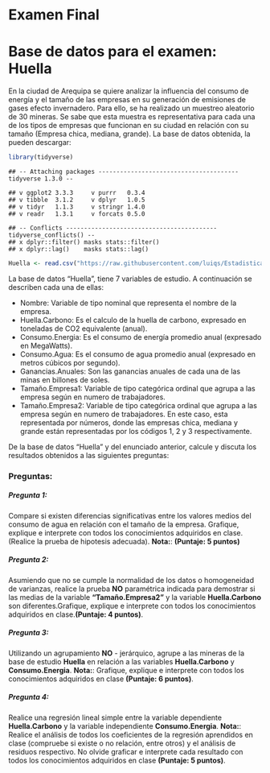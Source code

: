 Examen Final
================

# Base de datos para el examen: Huella

En la ciudad de Arequipa se quiere analizar la influencia del consumo de
energía y el tamaño de las empresas en su generación de emisiones de
gases efecto invernadero. Para ello, se ha realizado un muestreo
aleatorio de 30 mineras. Se sabe que esta muestra es representativa para
cada una de los tipos de empresas que funcionan en su ciudad en relación
con su tamaño (Empresa chica, mediana, grande). La base de datos
obtenida, la pueden descargar:

``` r
library(tidyverse)
```

    ## -- Attaching packages --------------------------------------- tidyverse 1.3.0 --

    ## v ggplot2 3.3.3     v purrr   0.3.4
    ## v tibble  3.1.2     v dplyr   1.0.5
    ## v tidyr   1.1.3     v stringr 1.4.0
    ## v readr   1.3.1     v forcats 0.5.0

    ## -- Conflicts ------------------------------------------ tidyverse_conflicts() --
    ## x dplyr::filter() masks stats::filter()
    ## x dplyr::lag()    masks stats::lag()

``` r
Huella <- read.csv("https://raw.githubusercontent.com/luiqs/Estadistica-Aplicada/main/PDB/Huella.csv")
```

La base de datos “Huella”, tiene 7 variables de estudio. A continuación
se describen cada una de ellas:

-   Nombre: Variable de tipo nominal que representa el nombre de la
    empresa.
-   Huella.Carbono: Es el calculo de la huella de carbono, expresado en
    toneladas de CO2 equivalente (anual).
-   Consumo.Energia: Es el consumo de energía promedio anual (expresado
    en MegaWatts).
-   Consumo.Agua: Es el consumo de agua promedio anual (expresado en
    metros cúbicos por segundo).
-   Ganancias.Anuales: Son las ganancias anuales de cada una de las
    minas en billones de soles.
-   Tamaño.Empresa1: Variable de tipo categórica ordinal que agrupa a
    las empresa según en numero de trabajadores.
-   Tamaño.Empresa2: Variable de tipo categórica ordinal que agrupa a
    las empresa según en numero de trabajadores. En este caso, esta
    representada por números, donde las empresas chica, mediana y grande
    están representadas por los códigos 1, 2 y 3 respectivamente.

De la base de datos “Huella” y del enunciado anterior, calcule y discuta
los resultados obtenidos a las siguientes preguntas:

### Preguntas:

##### Pregunta 1:

Compare si existen diferencias significativas entre los valores medios
del consumo de agua en relación con el tamaño de la empresa. Grafique,
explique e interprete con todos los conocimientos adquiridos en clase.
(Realice la prueba de hipotesis adecuada). **Nota:**: **(Puntaje: 5
puntos)**

##### Pregunta 2:

Asumiendo que no se cumple la normalidad de los datos o homogeneidad de
varianzas, realice la prueba **NO** paramétrica indicada para demostrar
si las medias de la variable **“Tamaño.Empresa2”** y la variable
**Huella.Carbono** son diferentes.Grafique, explique e interprete con
todos los conocimientos adquiridos en clase.**(Puntaje: 4 puntos)**.

##### Pregunta 3:

Utilizando un agrupamiento **NO** - jerárquico, agrupe a las mineras de
la base de estudio **Huella** en relación a las variables
**Huella.Carbono** y **Consumo.Energia**. **Nota:**: Grafique, explique
e interprete con todos los conocimientos adquiridos en clase **(Puntaje:
6 puntos)**.

##### Pregunta 4:

Realice una regresión lineal simple entre la variable dependiente
**Huella.Carbono** y la variable independiente **Consumo.Energia**.
**Nota:**: Realice el análisis de todos los coeficientes de la regresión
aprendidos en clase (compruebe si existe o no relación, entre otros) y
el análisis de residuos respectivo. No olvide graficar e interprete cada
resultado con todos los conocimientos adquiridos en clase **(Puntaje: 5
puntos)**.

